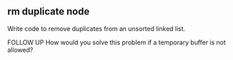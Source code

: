 

## rm duplicate node

Write code to remove duplicates from an unsorted linked list.


FOLLOW UP
How would you solve this problem if a temporary buffer is not allowed?

